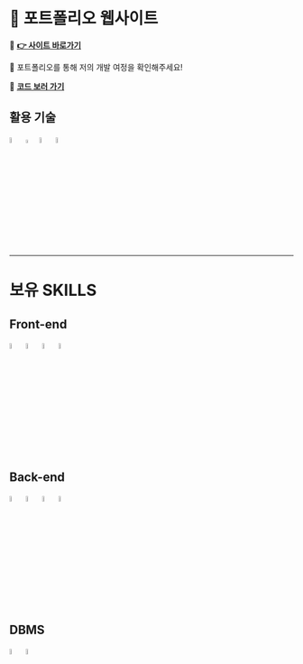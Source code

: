 # 🎨 포트폴리오 웹사이트
🔗 **[👉 사이트 바로가기](https://guensoo.github.io)**

👀 포트폴리오를 통해 저의 개발 여정을 확인해주세요!

🔗 **[코드 보러 가기](https://github.com/guensoo/guensoo.github.io)**

## 활용 기술
<image src="img/html.svg.png" width="5%" height="5%">  <image src="img/css.svg.png" width="4%" height="4%"> <image src="img/JavaScript.png" width="5%" height="5%"> <image src="img/logo512.png" width="5%" height="5%">

---
# 보유 SKILLS
## Front-end
<image src="img/html.svg.png" width="5%" height="5%"> <image src="img/css.svg.png" width="5%" height="5%"> <image src="img/JavaScript.png" width="5%" height="5%"> <image src="img/logo512.png" width="5%" height="5%">
## Back-end
<image src="img/c.png" width="5%" height="5%"> <image src="img/python.webp" width="5%" height="5%"> <image src="img/java.png" width="5%" height="5%"> <image src="img/springBoot.png" width="5%" height="5%">
## DBMS
<image src="img/mysql.png" width="5%" height="5%"> <image src="img/oracle.png" width="5%" height="5%">
